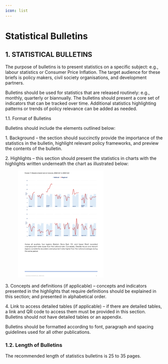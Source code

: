 ```yaml
---
icon: list
---
```


# Statistical Bulletins

## 1.  STATISTICAL BULLETINS

The purpose of bulletins is to present statistics on a specific subject: e.g., labour statistics or Consumer Price Inflation. The target audience for these briefs is policy makers, civil society organisations, and development partners.

Bulletins should be used for statistics that are released routinely: e.g., monthly, quarterly or biannually. The bulletins should present a core set of indicators that can be tracked over time. Additional statistics highlighting patterns or trends of policy relevance can be added as needed.

&#x20;

1.1.      Format of Bulletins

Bulletins should include the elements outlined below:

1\.    Background – the section should succinctly provide the importance of the statistics in the bulletin, highlight relevant policy frameworks, and preview the contents of the bulletin.

2\.    Highlights – this section should present the statistics in charts with the highlights written underneath the chart as illustrated below:

<div align="left" data-full-width="false"><figure><img src="../../.gitbook/assets/image.png" alt="" width="273"><figcaption></figcaption></figure></div>

3\.    Concepts and definitions (if applicable) – concepts and indicators presented in the highlights that require definitions should be explained in this section; and presented in alphabetical order.

4\.    Link to access detailed tables (if applicable) – if there are detailed tables, a link and QR code to access them must be provided in this section. Bulletins should not have detailed tables or an appendix.

Bulletins should be formatted according to font, paragraph and spacing guidelines used for all other publications.

&#x20;

### 1.2.      Length of Bulletins

The recommended length of statistics bulletins is 25 to 35 pages.&#x20;
